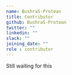 ```yaml
---
name: BushraS-Protean
title: Contributor
github: BushraS-Protean
twitter: ""
linkedin: ""
slack: ""
joining_date: ""
role : contributor
---
```


Still waiting for this
